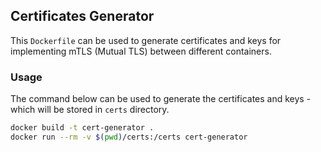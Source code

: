 ## Certificates Generator

This `Dockerfile` can be used to generate certificates and keys for implementing mTLS (Mutual TLS) between different containers.

### Usage

The command below can be used to generate the certificates and keys - which will be stored in `certs` directory.

```bash
docker build -t cert-generator .
docker run --rm -v $(pwd)/certs:/certs cert-generator
```